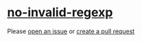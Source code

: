[no-invalid-regexp](https://eslint.org/docs/rules/no-invalid-regexp)
====================================================================
Please [open an issue](https://github.com/professional-js/eslint-config/issues/new)
or [create a pull request](https://github.com/professional-js/eslint-config/edit/main/src/rules-configurations/eslint/no-invalid-regexp.md)
